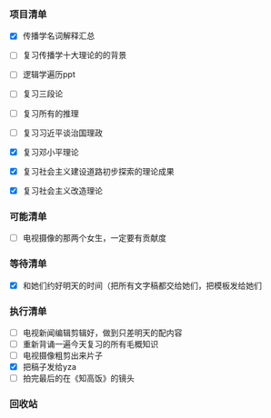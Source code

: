### 项目清单

- [x] 传播学名词解释汇总
- [ ] 复习传播学十大理论的的背景
- [ ] 逻辑学遍历ppt
- [ ] 复习三段论
- [ ] 复习所有的推理
- [ ] 复习习近平谈治国理政
- [x] 复习邓小平理论
- [x] 复习社会主义建设道路初步探索的理论成果
- [x] 复习社会主义改造理论



### 可能清单

- [ ] 电视摄像的那两个女生，一定要有贡献度

### 等待清单

- [x] 和她们约好明天的时间（把所有文字稿都交给她们，把模板发给她们

### 执行清单

- [ ] 电视新闻编辑剪辑好，做到只差明天的配内容
- [ ] 重新背诵一遍今天复习的所有毛概知识
- [ ] 电视摄像粗剪出来片子
- [x] 把稿子发给yza
- [ ] 拍完最后的在《知高饭》的镜头

### 回收站

